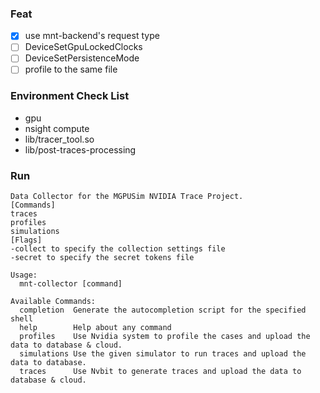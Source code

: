 ### Feat
- [x] use mnt-backend's request type
- [ ] DeviceSetGpuLockedClocks
- [ ] DeviceSetPersistenceMode
- [ ] profile to the same file

### Environment Check List
- gpu
- nsight compute
- lib/tracer_tool.so
- lib/post-traces-processing

### Run
```
Data Collector for the MGPUSim NVIDIA Trace Project.
[Commands]
traces
profiles
simulations
[Flags]
-collect to specify the collection settings file
-secret to specify the secret tokens file

Usage:
  mnt-collector [command]

Available Commands:
  completion  Generate the autocompletion script for the specified shell
  help        Help about any command
  profiles    Use Nvidia system to profile the cases and upload the data to database & cloud.
  simulations Use the given simulator to run traces and upload the data to database.
  traces      Use Nvbit to generate traces and upload the data to database & cloud.
```